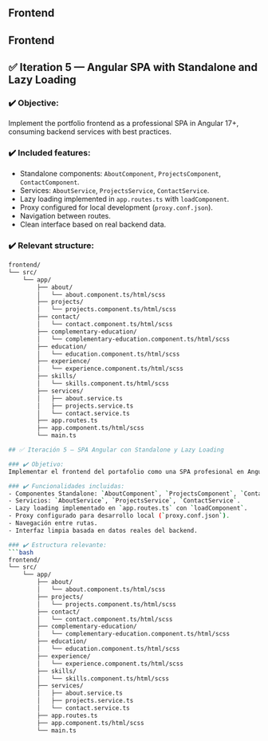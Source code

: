 ## Frontend

## Frontend

## ✅ Iteration 5 — Angular SPA with Standalone and Lazy Loading

### ✔️ Objective:
Implement the portfolio frontend as a professional SPA in Angular 17+, consuming backend services with best practices.

### ✔️ Included features:
- Standalone components: `AboutComponent`, `ProjectsComponent`, `ContactComponent`.
- Services: `AboutService`, `ProjectsService`, `ContactService`.
- Lazy loading implemented in `app.routes.ts` with `loadComponent`.
- Proxy configured for local development (`proxy.conf.json`).
- Navigation between routes.
- Clean interface based on real backend data.

### ✔️ Relevant structure:
```bash
frontend/
└── src/
    └── app/
        ├── about/
        │   └── about.component.ts/html/scss
        ├── projects/
        │   └── projects.component.ts/html/scss
        ├── contact/
        │   └── contact.component.ts/html/scss
        ├── complementary-education/
        │   └── complementary-education.component.ts/html/scss
        ├── education/
        │   └── education.component.ts/html/scss
        ├── experience/
        │   └── experience.component.ts/html/scss
        ├── skills/
        │   └── skills.component.ts/html/scss
        ├── services/
        │   ├── about.service.ts
        │   ├── projects.service.ts
        │   └── contact.service.ts
        ├── app.routes.ts
        ├── app.component.ts/html/scss
        └── main.ts

## ✅ Iteración 5 — SPA Angular con Standalone y Lazy Loading

### ✔️ Objetivo:
Implementar el frontend del portafolio como una SPA profesional en Angular 17+, que consuma los servicios del backend con buenas prácticas.

### ✔️ Funcionalidades incluidas:
- Componentes Standalone: `AboutComponent`, `ProjectsComponent`, `ContactComponent`.
- Servicios: `AboutService`, `ProjectsService`, `ContactService`.
- Lazy loading implementado en `app.routes.ts` con `loadComponent`.
- Proxy configurado para desarrollo local (`proxy.conf.json`).
- Navegación entre rutas.
- Interfaz limpia basada en datos reales del backend.

### ✔️ Estructura relevante:
```bash
frontend/
└── src/
    └── app/
        ├── about/
        │   └── about.component.ts/html/scss
        ├── projects/
        │   └── projects.component.ts/html/scss
        ├── contact/
        │   └── contact.component.ts/html/scss
        ├── complementary-education/
        │   └── complementary-education.component.ts/html/scss
        ├── education/
        │   └── education.component.ts/html/scss
        ├── experience/
        │   └── experience.component.ts/html/scss
        ├── skills/
        │   └── skills.component.ts/html/scss
        ├── services/
        │   ├── about.service.ts
        │   ├── projects.service.ts
        │   └── contact.service.ts
        ├── app.routes.ts
        ├── app.component.ts/html/scss
        └── main.ts
